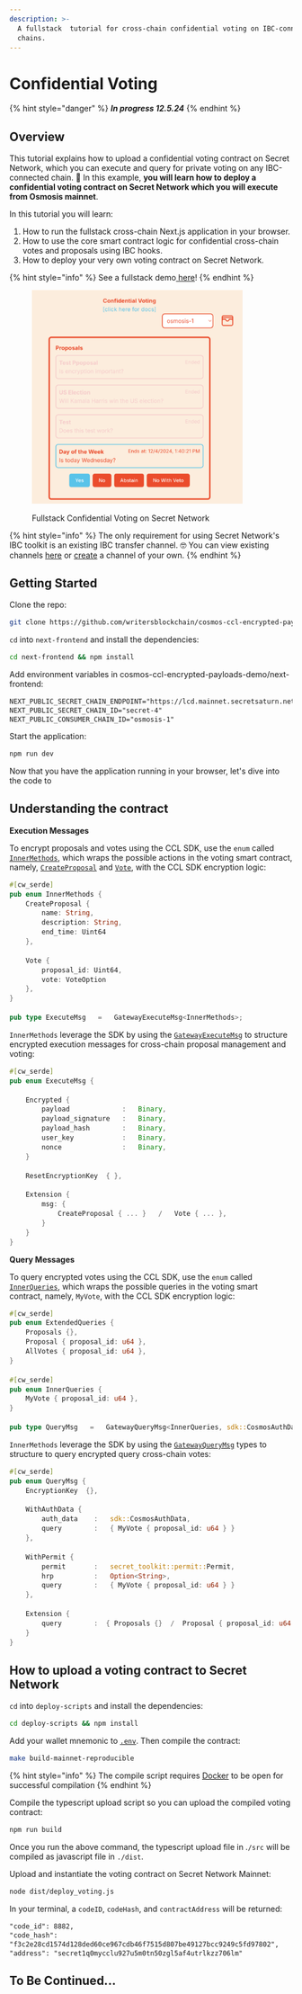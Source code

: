 ```yaml
---
description: >-
  A fullstack  tutorial for cross-chain confidential voting on IBC-connected
  chains.
---
```


# Confidential Voting

{% hint style="danger" %}
_**In progress 12.5.24**_
{% endhint %}

## Overview <a href="#overview" id="overview"></a>

This tutorial explains how to upload a confidential voting contract on Secret Network, which you can execute and query for private voting on any IBC-connected chain. 🚀 In this example,  **you will learn how to deploy a confidential voting contract on Secret Network which you will execute from Osmosis mainnet**.&#x20;

In this tutorial you will learn:&#x20;

1. How to run the fullstack cross-chain Next.js application in your browser.&#x20;
2. How to use the core smart contract logic for confidential cross-chain votes and proposals using IBC hooks.&#x20;
3. How to deploy your very own voting contract on Secret Network.&#x20;

{% hint style="info" %}
See a fullstack demo[ here](https://cosmos-ccl-encrypted-payloads-demo-89b2.vercel.app/)!
{% endhint %}

<figure><img src="../../../.gitbook/assets/voting header.png" alt="" width="375"><figcaption><p>Fullstack Confidential Voting on Secret Network</p></figcaption></figure>

{% hint style="info" %}
The only requirement for using Secret Network's IBC toolkit is an existing IBC transfer channel. 🤓 You can view existing channels [here](https://www.mintscan.io/secret/relayers) or [create](https://ibc.cosmos.network/tutorials/channel-upgrades/open-channel/) a channel of your own.&#x20;
{% endhint %}

## Getting Started

Clone the repo:

```bash
git clone https://github.com/writersblockchain/cosmos-ccl-encrypted-payloads-demo
```

`cd` into `next-frontend` and install the dependencies:&#x20;

```bash
cd next-frontend && npm install
```

Add environment variables in cosmos-ccl-encrypted-payloads-demo/next-frontend:&#x20;

```
NEXT_PUBLIC_SECRET_CHAIN_ENDPOINT="https://lcd.mainnet.secretsaturn.net"
NEXT_PUBLIC_SECRET_CHAIN_ID="secret-4"
NEXT_PUBLIC_CONSUMER_CHAIN_ID="osmosis-1"
```

Start the application:

```bash
npm run dev
```

Now that you have the application running in your browser, let's dive into the code to&#x20;

## Understanding the contract

**Execution Messages**

To encrypt proposals and votes using the CCL SDK, use the `enum` called [`InnerMethods`](https://github.com/writersblockchain/cosmos-ccl-encrypted-payloads-demo/blob/1aa91625546547960fd9556e17f14f31d99d726f/deploy-scripts/contracts/secret-voting/src/msg.rs#L13), which wraps the possible actions in the voting smart contract, namely, [`CreateProposal`](https://github.com/writersblockchain/cosmos-ccl-encrypted-payloads-demo/blob/1aa91625546547960fd9556e17f14f31d99d726f/deploy-scripts/contracts/secret-voting/src/contract.rs#L69) and [`Vote`](https://github.com/writersblockchain/cosmos-ccl-encrypted-payloads-demo/blob/1aa91625546547960fd9556e17f14f31d99d726f/deploy-scripts/contracts/secret-voting/src/contract.rs#L97), with the CCL SDK encryption logic:

```rust
#[cw_serde]
pub enum InnerMethods {
    CreateProposal {
        name: String,
        description: String,
        end_time: Uint64
    },

    Vote {
        proposal_id: Uint64,
        vote: VoteOption
    },
}

pub type ExecuteMsg   =   GatewayExecuteMsg<InnerMethods>;
```

`InnerMethods` leverage the SDK by using the [`GatewayExecuteMsg`](https://github.com/writersblockchain/cosmos-ccl-encrypted-payloads-demo/blob/1aa91625546547960fd9556e17f14f31d99d726f/deploy-scripts/packages/sdk/src/gateway.rs#L9) to structure encrypted execution messages for cross-chain proposal management and voting:

```rust
#[cw_serde]
pub enum ExecuteMsg {

    Encrypted {
        payload             :   Binary,
        payload_signature   :   Binary,
        payload_hash        :   Binary,
        user_key            :   Binary,
        nonce               :   Binary,
    }

    ResetEncryptionKey  { },

    Extension {
        msg: {
            CreateProposal { ... }   /   Vote { ... },   
        }
    }
}
```

**Query Messages**

To query encrypted votes using the CCL SDK, use the `enum` called [`InnerQueries`](https://github.com/writersblockchain/cosmos-ccl-encrypted-payloads-demo/blob/1aa91625546547960fd9556e17f14f31d99d726f/deploy-scripts/contracts/secret-voting/src/msg.rs#L35), which wraps the possible queries in the voting smart contract, namely, `MyVote`, with the CCL SDK encryption logic:

```rust
#[cw_serde]
pub enum ExtendedQueries {
    Proposals {},
    Proposal { proposal_id: u64 },
    AllVotes { proposal_id: u64 },
}

#[cw_serde]
pub enum InnerQueries {
    MyVote { proposal_id: u64 },
}

pub type QueryMsg   =   GatewayQueryMsg<InnerQueries, sdk::CosmosAuthData, ExtendedQueries>;
```

`InnerMethods` leverage the SDK by using the [`GatewayQueryMsg`](https://github.com/writersblockchain/cosmos-ccl-encrypted-payloads-demo/blob/1aa91625546547960fd9556e17f14f31d99d726f/deploy-scripts/packages/sdk/src/gateway.rs#L33) types to structure to query encrypted query cross-chain votes:

```rust
#[cw_serde]
pub enum QueryMsg {
    EncryptionKey  {},

    WithAuthData {
        auth_data    :   sdk::CosmosAuthData,
        query        :   { MyVote { proposal_id: u64 } }
    },

    WithPermit {
        permit       :   secret_toolkit::permit::Permit,
        hrp          :   Option<String>,
        query        :   { MyVote { proposal_id: u64 } }
    },

    Extension {
        query        :  { Proposals {}  /  Proposal { proposal_id: u64 }  /  AllVotes { proposal_id: u64 }  }
    }
}
```

## How to upload a voting contract to Secret Network

`cd` into `deploy-scripts` and install the dependencies:&#x20;

```bash
cd deploy-scripts && npm install
```

Add your wallet mnemonic to [`.env`](https://github.com/writersblockchain/cosmos-ccl-encrypted-payloads-demo/blob/main/deploy-scripts/.env).  Then compile the contract:&#x20;

```bash
make build-mainnet-reproducible
```

{% hint style="info" %}
The compile script requires [Docker](https://www.docker.com/) to be open for successful compilation
{% endhint %}

Compile the typescript upload script so you can upload the compiled voting contract:&#x20;

```bash
npm run build
```

Once you run the above command, the typescript upload file in .`/src` will be compiled as javascript file in `./dist`.

Upload and instantiate the voting contract on Secret Network Mainnet:

```bash
node dist/deploy_voting.js
```

In your terminal, a `codeID`, `codeHash`, and `contractAddress` will be returned:

```
"code_id": 8882,
"code_hash": "f3c2e28cd1574d128ded60ce967cdb46f7515d807be49127bcc9249c5fd97802",
"address": "secret1q0mycclu927u5m0tn50zgl5af4utrlkzz706lm"
```

## To Be Continued...
